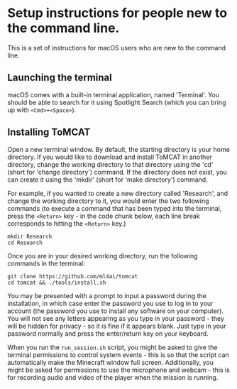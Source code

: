 # Setup instructions for people new to the command line.

This is a set of instructions for macOS users who are new to the command line.

## Launching the terminal

macOS comes with a built-in terminal application, named 'Terminal'. You
should be able to search for it using Spotlight Search (which you can bring up
with `<Cmd>+<Space>`).

## Installing ToMCAT

Open a new terminal window. By default, the starting directory is your home
directory. If you would like to download and install ToMCAT in another
directory, change the working directory to that directory using the 'cd' (short
for 'change directory') command. If the directory does not exist, you can create
it using the 'mkdir' (short for 'make directory') command.

For example, if you wanted to create a new directory called 'Research', and
change the working directory to it, you would enter the two following commands
(to execute a command that has been typed into the terminal, press the `<Return>`
key - in the code chunk below, each line break corresponds to hitting the
`<Return>` key.)

    mkdir Research
    cd Research

Once you are in your desired working directory, run the following commands in
the terminal:

    git clone https://github.com/ml4ai/tomcat
    cd tomcat && ./tools/install.sh

You may be presented with a prompt to input a password during the installation,
in which case enter the password you use to log in to your account (the
password you use to install any software on your computer). You will not see
any letters appearing as you type in your password - they will be hidden for
privacy - so it is fine if it appears blank. Just type in your password
normally and press the enter/return key on your keyboard.

When you run the `run_session.sh` script, you might be asked to give the
terminal permissions to control system events - this is so that the script can
automatically make the Minecraft window full screen. Additionally, you might be
asked for permissions to use the microphone and webcam - this is for recording
audio and video of the player when the mission is running.
